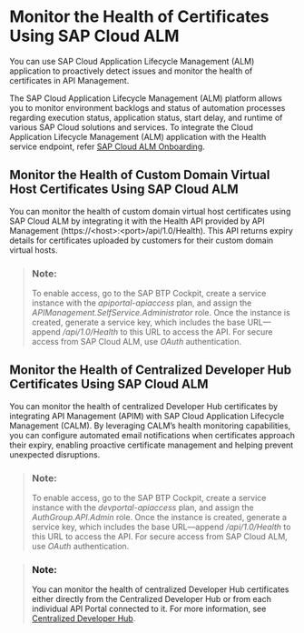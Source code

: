 <!-- loio7bd9d9f8f8324403b1aff8b0fffed25c -->

# Monitor the Health of Certificates Using SAP Cloud ALM

You can use SAP Cloud Application Lifecycle Management \(ALM\) application to proactively detect issues and monitor the health of certificates in API Management.

The SAP Cloud Application Lifecycle Management \(ALM\) platform allows you to monitor environment backlogs and status of automation processes regarding execution status, application status, start delay, and runtime of various SAP Cloud solutions and services. To integrate the Cloud Application Lifecycle Management \(ALM\) application with the Health service endpoint, refer [SAP Cloud ALM Onboarding](https://www.youtube.com/playlist?list=PLFrwZZeBUtfjx9Ta9pZw8ccAuJe3n2FcA).



<a name="loio7bd9d9f8f8324403b1aff8b0fffed25c__section_k3v_c55_zfc"/>

## Monitor the Health of Custom Domain Virtual Host Certificates Using SAP Cloud ALM

You can monitor the health of custom domain virtual host certificates using SAP Cloud ALM by integrating it with the Health API provided by API Management \(https://<host\>:<port\>/api/1.0/Health\). This API returns expiry details for certificates uploaded by customers for their custom domain virtual hosts.

> ### Note:  
> To enable access, go to the SAP BTP Cockpit, create a service instance with the *apiportal-apiaccess* plan, and assign the *APIManagement.SelfService.Administrator* role. Once the instance is created, generate a service key, which includes the base URL—append */api/1.0/Health* to this URL to access the API. For secure access from SAP Cloud ALM, use *OAuth* authentication.



<a name="loio7bd9d9f8f8324403b1aff8b0fffed25c__section_u2l_255_zfc"/>

## Monitor the Health of Centralized Developer Hub Certificates Using SAP Cloud ALM

You can monitor the health of centralized Developer Hub certificates by integrating API Management \(APIM\) with SAP Cloud Application Lifecycle Management \(CALM\). By leveraging CALM’s health monitoring capabilities, you can configure automated email notifications when certificates approach their expiry, enabling proactive certificate management and helping prevent unexpected disruptions.

> ### Note:  
> To enable access, go to the SAP BTP Cockpit, create a service instance with the *devportal-apiaccess* plan, and assign the *AuthGroup.API.Admin* role. Once the instance is created, generate a service key, which includes the base URL—append */api/1.0/Health* to this URL to access the API. For secure access from SAP Cloud ALM, use *OAuth* authentication.

> ### Note:  
> You can monitor the health of centralized Developer Hub certificates either directly from the Centralized Developer Hub or from each individual API Portal connected to it. For more information, see [Centralized Developer Hub](APIM-Initial-Setup/centralized-developer-hub-38422de.md).

